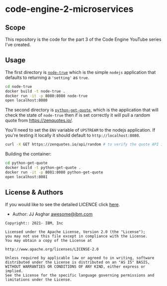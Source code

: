 # code-engine-2-microservices

## Scope

This repository is the code for the part 3 of the Code Engine YouTube series I've created.

## Usage

The first directory is [`node-true`](./node-true) which is the simple `nodejs`
application that defaults to returning a `'setting'` as `true`.

```bash
cd node-true
docker build -t node-true .
docker run -it -p 8080:8080 node-true
open localhost:8080
```

The second directory is [`python-get-quote`](./python-get-quote), which is the application
that will check the state of `node-true` then if is set correctly it will pull a
random quote from <https://zenquotes.io/>.

You'll need to set the `ENV` variable of `UPSTREAM` to the nodejs application. If
you're testing it locally it should default to `http://localhost:8080`.

```bash
curl -X GET https://zenquotes.io/api/random # to verify the quote API is woring
```

Building the container:

```bash
cd python-get-quote
docker build -t python-get-quote .
docker run -it -p 8081:8080 python-get-quote
open localhost:8081
```

## License & Authors

If you would like to see the detailed LICENCE click [here](./LICENCE).

- Author: JJ Asghar <awesome@ibm.com>

```text
Copyright:: 2021- IBM, Inc

Licensed under the Apache License, Version 2.0 (the "License");
you may not use this file except in compliance with the License.
You may obtain a copy of the License at

http://www.apache.org/licenses/LICENSE-2.0

Unless required by applicable law or agreed to in writing, software
distributed under the License is distributed on an "AS IS" BASIS,
WITHOUT WARRANTIES OR CONDITIONS OF ANY KIND, either express or implied.
See the License for the specific language governing permissions and
limitations under the License.
```

